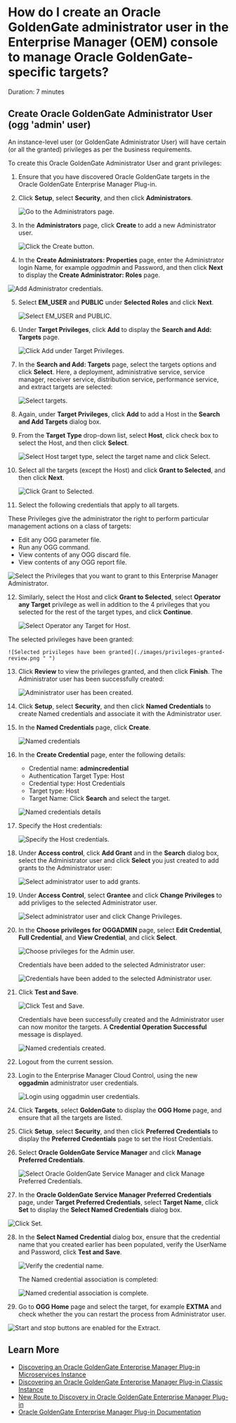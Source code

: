 # How do I create an Oracle GoldenGate administrator user in the Enterprise Manager (OEM) console to manage Oracle GoldenGate-specific targets?
Duration: 7 minutes

## Create Oracle GoldenGate Administrator User (ogg 'admin' user)

An instance-level user (or GoldenGate Administrator User) will have certain (or all the granted) privileges as per the business requirements. 

To create this Oracle GoldenGate Administrator User and grant privileges:

1. Ensure that you have discovered Oracle GoldenGate targets in the Oracle GoldenGate Enterprise Manager Plug-in.

2. Click **Setup**, select **Security**, and then click **Administrators**.

    ![Go to the Administrators page.](./images/setup-security-administrators.png " ")

3. In the **Administrators** page, click **Create** to add a new Administrator user.

    ![Click the Create button.](./images/administrators-create.png " ")

4. In the **Create Administrators: Properties** page, enter the Administrator login Name, for example *oggadmin* and Password, and then click **Next** to display the **Create Administrator: Roles** page.

  ![Add Administrator credentials.](./images/enter-admin-name-next.png " ")

5. Select **EM_USER** and **PUBLIC** under **Selected Roles** and click **Next**.

    ![Select EM_USER and PUBLIC.](./images/em-user-public.png " ")


6.  Under **Target Privileges**, click **Add** to display the **Search and Add: Targets** page.

    ![Click Add under Target Privileges.](./images/target-privileges-click-add.png " ")

7. In the **Search and Add: Targets** page, select the targets options and click **Select**. Here, a deployment, administrative service, service manager, receiver service, distribution service, performance service, and extract targets are selected:

    ![Select targets.](./images/search-select-targets.png " ")

8. Again, under **Target Privileges**, click **Add** to add a Host in the **Search and Add Targets** dialog box. 

9. From the **Target Type** drop-down list, select **Host**, click check box to select the Host, and then click **Select**.

    ![Select Host target type, select the target name and click Select.](./images/select-host-target-type-target.png " ")

10. Select all the targets (except the Host) and click **Grant to Selected**, and then click **Next**.

    ![Click Grant to Selected.](./images/select-target-types-grant-to-selected.png " ")

11. Select the following credentials that apply to all targets.  

These Privileges give the administrator the right to perform particular management actions on a class of targets:

   * Edit any OGG parameter file.
   * Run any OGG command.  
   * View contents of any OGG discard file.
   * View contents of any OGG report file.

![Select the Privileges that you want to grant to this Enterprise Manager Administrator.](./images/select-privileges-applicable-to-all-targets.png " ")

12. Similarly, select the Host and click **Grant to Selected**, select **Operator any Target** privilege as well in addition to the 4 privileges that you selected for the rest of the target types, and click **Continue**.

    ![Select **Operator any Target** for Host.](./images/host-grant-select-operator-privilege.png " ")

   The selected privileges have been granted:

    ![Selected privileges have been granted](./images/privileges-granted-review.png " ")
   

13. Click **Review** to view the privileges granted, and then click **Finish**. The Administrator user has been successfully created:

    ![Administrator user has been created.](./images/admin-user-successfully-created.png " ")

14. Click **Setup**, select **Security**, and then click **Named Credentials** to create Named credentials and associate it with the Administrator user.

15. In the **Named Credentials** page, click **Create**.

    ![Named credentials](./images/named-credential-create.png " ")

16. In the **Create Credential** page, enter the following details:

    * Credential name: **admincredential**
    * Authentication Target Type: Host
    * Credential type: Host Credentials
    * Target type: Host
    * Target Name: Click **Search** and select the target.

    ![Named credentials details](./images/named-credentials-details.png " ")

17. Specify the Host credentials:

    ![Specify the Host credentials.](./images/specify-host-credentials.png " ")

18. Under **Access control**, click **Add Grant** and in the **Search** dialog box, select the Administrator user and click **Select** you just created to add grants to the Administrator user:

    ![Select administrator user to add grants.](./images/access-control-add-grant-admin-user-select.png " ")

19. Under **Access Control**, select **Grantee** and click **Change Privileges** to add privliges to the selected Administrator user.

    ![Select administrator user and click Change Privileges.](./images/select-grantee-change-privileges.png " ")

20. In the **Choose privileges for OGGADMIN** page, select **Edit Credential**, **Full Credential**, and **View Credential**, and click **Select**.

    
    ![Choose privileges for the Admin user.](./images/choose-privileges-admin-user.png " ")

    Credentials have been added to the selected Administrator user:

    ![Credentials have been added to the selected Administrator user.](./images/adding-full-credential-grantee.png " ")
        
21. Click **Test and Save**.

    ![Click **Test and Save**.](./images/granted-credentials-test-save.png " ")

    Credentials have been successfully created and the Administrator user can now monitor the targets.  A **Credential Operation Successful** message is displayed.

    ![Named credentials created.](./images/named-credentials-created.png " ")

22. Logout from the current session.

23. Login to the Enterprise Manager Cloud Control, using the new **oggadmin** administrator user credentials.

    ![Login using oggadmin user credentials.](./images/login-page-admin-user.png " ")
    

24. Click **Targets**, select **GoldenGate** to display the **OGG Home** page, and ensure that all the targets are listed.

25. Click **Setup**, select **Security**, and then click **Preferred Credentials** to display the **Preferred Credentials** page to set the Host Credentials.

26. Select **Oracle GoldenGate Service Manager** and click **Manage Preferred Credentials**.

    ![Select Oracle GoldenGate Service Manager and click Manage Preferred Credentials.](./images/service-manager-managed-preferred-credentials.png " ")


27.	In the **Oracle GoldenGate Service Manager Preferred Credentials** page, under **Target Preferred Credentials**, select **Target Name**, click **Set** to display the **Select Named Credentials** dialog box.

   ![Click Set.](./images/target-preferred-credentials-set.png " ")
    
28. In the **Select Named Credential** dialog box, ensure that the credential name that you created earlier has been populated, verify the UserName and Password, click **Test and Save**.

    ![Verify the credential name.](./images/verify-credential-name-test-save.png " ")
    
    The Named credential association is completed:

    ![Named credential association is complete.](./images/named-credential-association-completed.png " ")

29. Go to **OGG Home** page and select the target, for example **EXTMA** and check whether the you can restart the process from Administrator user.

   
   ![Start and stop buttons are enabled for the Extract.](./images/service-manager-extract-start-stop-enabled.png " ")
    

## Learn More

* [Discovering an Oracle GoldenGate Enterprise Manager Plug-in Microservices Instance](https://docs.oracle.com/en/middleware/goldengate/emplugin/13.5.2/empug/discovering-oracle-goldengate-targets-ma-instance.html#GUID-A52B6240-189C-4DAB-A017-6358BBB9813B)
* [Discovering an Oracle GoldenGate Enterprise Manager Plug-in Classic Instance](https://docs.oracle.com/en/middleware/goldengate/emplugin/13.5.2/empug/discovering-oracle-goldengate-targets-classic-instance.html#GUID-DD1E8937-3ADE-40FA-9DE2-B01E5CC20D31)
* [New Route to Discovery in Oracle GoldenGate Enterprise Manager Plug-in](https://blogs.oracle.com/dataintegration/post/new-route-to-discovery-in-oracle-goldengate-enterprise-manager-plug-in-134200)
* [Oracle GoldenGate Enterprise Manager Plug-in Documentation](https://docs.oracle.com/en/middleware/goldengate/emplugin/index.html)
